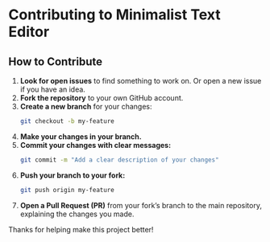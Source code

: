 # Contributing to Minimalist Text Editor

## How to Contribute

1. **Look for open issues** to find something to work on. Or open a new issue if you have an idea.
2. **Fork the repository** to your own GitHub account.
3. **Create a new branch** for your changes:
    ```bash
    git checkout -b my-feature
    ```
4. **Make your changes in your branch.**
5. **Commit your changes with clear messages:**
    ```bash
    git commit -m "Add a clear description of your changes"
    ```
6. **Push your branch to your fork:**
    ```bash
    git push origin my-feature
    ```
7. **Open a Pull Request (PR)** from your fork’s branch to the main repository, explaining the changes you made.

Thanks for helping make this project better!
